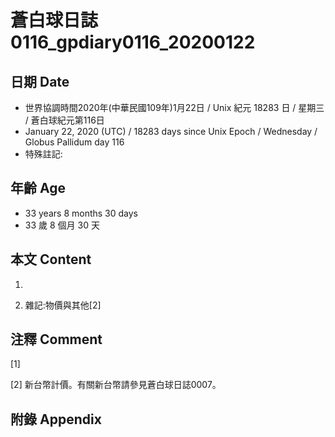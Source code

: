 # 蒼白球日誌0116_gpdiary0116_20200122 #

## 日期 Date ##

* 世界協調時間2020年(中華民國109年)1月22日 / Unix 紀元 18283 日 / 星期三 / 蒼白球紀元第116日
* January 22, 2020 (UTC) / 18283 days since Unix Epoch / Wednesday / Globus Pallidum day 116
* 特殊註記:

## 年齡 Age ##

* 33 years 8 months 30 days
* 33 歲 8 個月 30 天

## 本文 Content ##

1. 

    
2. 雜記:物價與其他[2]

    

## 注釋 Comment ##

[1] 


[2] 新台幣計價。有關新台幣請參見蒼白球日誌0007。



## 附錄 Appendix ##

